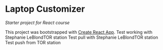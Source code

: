 # Laptop Customizer
_Starter project for React course_

This project was bootstrapped with [Create React App](https://github.com/facebook/create-react-app).
Test working with Stephanie LeBlondTOR station
Test pull with Stephanie LeBlondTOR station
Test push from TOR station

